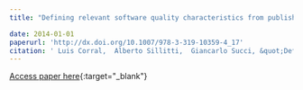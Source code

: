 ```yaml
---
title: "Defining relevant software quality characteristics from publishing policies of mobile app stores"

date: 2014-01-01
paperurl: 'http://dx.doi.org/10.1007/978-3-319-10359-4_17'
citation: ' Luis Corral,  Alberto Sillitti,  Giancarlo Succi, &quot;Defining relevant software quality characteristics from publishing policies of mobile app stores.&quot;, 2014.'
---
```

[Access paper here](http://dx.doi.org/10.1007/978-3-319-10359-4_17){:target="_blank"}
